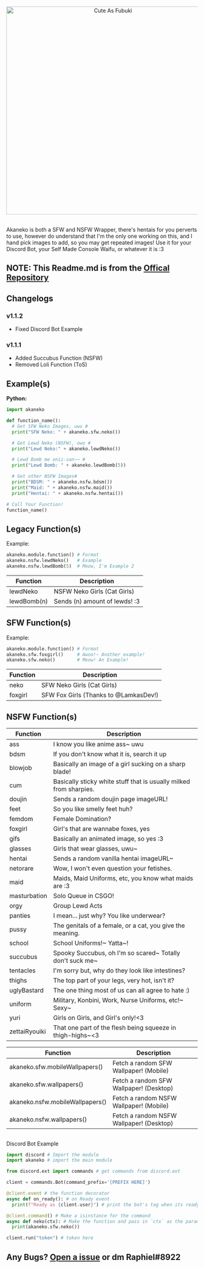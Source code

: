 <div align="center">
  <br />
  <p>
    <a href="https://discord.gg/DxHvWwC"><img src="https://media.discordapp.net/attachments/682872468322648119/682872516259217418/akaneko.png" width="546" alt="Cute As Fubuki" /></a>
  </p>
  <br />
</div>
Akaneko is both a SFW and NSFW Wrapper, there's hentais for you perverts to use, however do understand that I'm the only one working on this, and I hand pick images to add, so you may get repeated images! Use it for your Discord Bot, your Self Made Console Waifu, or whatever it is :3

## NOTE: This Readme.md is from the [Offical Repository](https://gitlab.com/weeb-squad/akaneko/)

## Changelogs
### v1.1.2
- Fixed Discord Bot Example

### v1.1.1
- Added Succubus Function (NSFW)
- Removed Loli Function (ToS)

## Example(s)
**Python:**
```python
import akaneko

def function_name():
  # Get SFW Neko Images, uwu #
  print("SFW Neko: " + akaneko.sfw.neko())

  # Get Lewd Neko (NSFW), owo #
  print("Lewd Neko:" + akaneko.lewdNeko())

  # Lewd Bomb me onii-san~~ #
  print("Lewd Bomb: " + akaneko.lewdBomb(5))

  # Get other NSFW Images#
  print("BDSM: " + akaneko.nsfw.bdsm())
  print("Maid: " + akaneko.nsfw.maid())
  print("Hentai: " + akaneko.nsfw.hentai())

# Call Your Function!
function_name()

```

## Legacy Function(s)
Example:
```python
akaneko.module.function() # Format
akaneko.nsfw.lewdNeko()   # Example
akaneko.nsfw.lewdBomb(5)  # Meow, I'm Example 2
```
Function | Description
---|---
lewdNeko | NSFW Neko Girls (Cat Girls)
lewdBomb(n) | Sends (n) amount of lewds! :3

## SFW Function(s)
Example:
```python
akaneko.module.function() # Format
akaneko.sfw.foxgirl()     # Awoo!~ Another example!
akaneko.sfw.neko()        # Meow! An Example!
```
Function | Description
---|---
neko | SFW Neko Girls (Cat Girls)
foxgirl | SFW Fox Girls (Thanks to @LamkasDev!)

## NSFW Function(s)
Function | Description
---|---
ass | I know you like anime ass~ uwu
bdsm | If you don't know what it is, search it up
blowjob | Basically an image of a girl sucking on a sharp blade!
cum | Basically sticky white stuff that is usually milked from sharpies.
doujin | Sends a random doujin page imageURL!
feet | So you like smelly feet huh?
femdom | Female Domination?
foxgirl | Girl's that are wannabe foxes, yes
gifs | Basically an animated image, so yes :3
glasses | Girls that wear glasses, uwu~
hentai | Sends a random vanilla hentai imageURL~
netorare | Wow, I won't even question your fetishes.
maid | Maids, Maid Uniforms, etc, you know what maids are :3
masturbation | Solo Queue in CSGO!
orgy | Group Lewd Acts
panties | I mean... just why? You like underwear?
pussy | The genitals of a female, or a cat, you give the meaning.
school | School Uniforms!~ Yatta~!
succubus | Spooky Succubus, oh I'm so scared~ Totally don't suck me~
tentacles | I'm sorry but, why do they look like intestines?
thighs | The top part of your legs, very hot, isn't it?
uglyBastard | The one thing most of us can all agree to hate :)
uniform |Military, Konbini, Work, Nurse Uniforms, etc!~ Sexy~
yuri | Girls on Girls, and Girl's only!<3
zettaiRyouiki | That one part of the flesh being squeeze in thigh-highs~<3


Function | Description
---|---
akaneko.sfw.mobileWallpapers() | Fetch a random SFW Wallpaper! (Mobile)
akaneko.sfw.wallpapers() | Fetch a random SFW Wallpaper! (Desktop)
akaneko.nsfw.mobileWallpapers() | Fetch a random NSFW Wallpaper! (Mobile)
akaneko.nsfw.wallpapers() | Fetch a random NSFW Wallpaper! (Desktop)



##
Discord Bot Example
```python
import discord # Import the module
import akaneko # import the main module

from discord.ext import commands # get commands from discord.ext

client = commands.Bot(command_prefix='[PREFIX HERE]')

@client.event # the function decorator
async def on_ready(): # on Ready event
  print(f"Ready as {client.user}") # print the bot's tag when its ready

@client.command() # Make a isinstance for the command
async def neko(ctx): # Make the function and pass in `ctx` as the params
  print(akaneko.sfw.neko())

client.run("token") # token here

```

## Any Bugs? [Open a issue](https://github.com/RaphielHS/akaneko-wrapper/issues) or dm Raphiel#8922